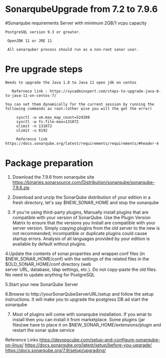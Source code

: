 # SonarqubeUpgrade from 7.2 to 7.9.6

#Sonarqube requirements
    Server with minimum 2GB/1 vcpu capacity

    PostgreSQL version 9.3 or greater.
    
     OpenJDK 11 or JRE 11
      
     All sonarquber process should run as a non-root sonar user.
     
# Pre upgrade steps

    Needs to upgrade the Java 1.8 to Java 11 open jdk on centos
    
       Refernece link : https://sysadminxpert.com/steps-to-upgrade-java-8-to-java-11-on-centos-7/
    
    You can set them dynamically for the current session by running the following commands as root:(other wise you will the get the error)
    
         sysctl -w vm.max_map_count=524288
         sysctl -w fs.file-max=131072
         ulimit -n 131072
         ulimit -u 8192
         
         Reference link https://docs.sonarqube.org/latest/requirements/requirements/#header-4
         
# Package preparation 

1. Download the 7.9.6 from sonarqube site 
        https://binaries.sonarsource.com/Distribution/sonarqube/sonarqube-7.9.6.zip
   
2.  Download and unzip the SonarQube distribution of your edition in a fresh directory, let's say $NEW_SONAR_HOME and stop the sonarqube

3. If you're using third-party plugins, Manually install plugins that are compatible with your version of SonarQube. Use the Plugin Version Matrix to ensure that the versions      you install are compatible with your server version. Simply copying plugins from the old server to the new is not recommended; incompatible or duplicate plugins could cause      startup errors. Analysis of all languages provided by your edition is available by default without plugins.

4.Update the contents of sonar.properties and wrapper.conf files (in $NEW_SONAR_HOME/conf) with the settings of the related files in the $OLD_SONAR_HOME/conf directory (web    
  server URL, database, ldap settings, etc.). Do not copy-paste the old files. No need to update anything for PostgreSQL 

5.Start your new SonarQube Server

6.Browse to http://yourSonarQubeServerURL/setup and follow the setup instructions. It will make you to upgrade the postgress DB ad start the sonarqube

7. Most of plugins  will come with sonarqube installation. If you wnat to install then you can install it from marketplace. Some plugins (jar files)we have to place it on $NEW_SONAR_HOME/extensions/plugin and restart the  sonar qube service






Reference Links
https://devopscube.com/setup-and-configure-sonarqube-on-linux/
https://docs.sonarqube.org/latest/setup/before-you-upgrade/
https://docs.sonarqube.org/7.9/setup/upgrading/
